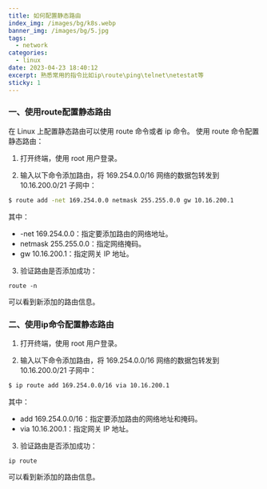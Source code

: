 ```yaml
---
title: 如何配置静态路由
index_img: /images/bg/k8s.webp
banner_img: /images/bg/5.jpg
tags:
  - network
categories:
  - linux
date: 2023-04-23 18:40:12
excerpt: 熟悉常用的指令比如ip\route\ping\telnet\netestat等
sticky: 1
---
```



### 一、使用route配置静态路由

在 Linux 上配置静态路由可以使用 route 命令或者 ip 命令。
使用 route 命令配置静态路由：

1. 打开终端，使用 root 用户登录。

2. 输入以下命令添加路由，将 169.254.0.0/16 网络的数据包转发到 10.16.200.0/21 子网中：
``` bash
$ route add -net 169.254.0.0 netmask 255.255.0.0 gw 10.16.200.1
```

其中：
- -net 169.254.0.0：指定要添加路由的网络地址。
- netmask 255.255.0.0：指定网络掩码。
- gw 10.16.200.1：指定网关 IP 地址。

3. 验证路由是否添加成功：

```
route -n
```

可以看到新添加的路由信息。


### 二、使用ip命令配置静态路由

1. 打开终端，使用 root 用户登录。

2. 输入以下命令添加路由，将 169.254.0.0/16 网络的数据包转发到 10.16.200.0/21 子网中：

``` bash
$ ip route add 169.254.0.0/16 via 10.16.200.1
```
其中：
- add 169.254.0.0/16：指定要添加路由的网络地址和掩码。
- via 10.16.200.1：指定网关 IP 地址。

3. 验证路由是否添加成功：
```
ip route
```
可以看到新添加的路由信息。